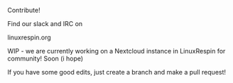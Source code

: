 Contribute! 

Find our slack and IRC on 

linuxrespin.org

WIP - we are currently working on a Nextcloud instance in LinuxRespin for community!
Soon (i hope)

If you have some good edits, just create a branch and make a pull request!